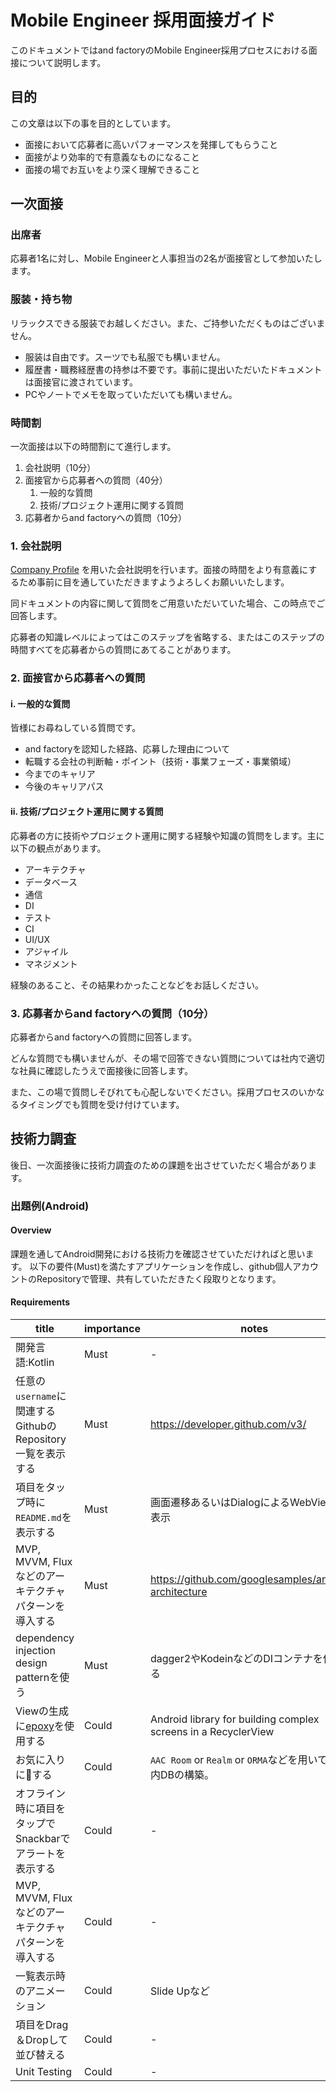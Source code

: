 # Mobile Engineer 採用面接ガイド

このドキュメントではand factoryのMobile Engineer採用プロセスにおける面接について説明します。

## 目的

この文章は以下の事を目的としています。

- 面接において応募者に高いパフォーマンスを発揮してもらうこと
- 面接がより効率的で有意義なものになること
- 面接の場でお互いをより深く理解できること

## 一次面接

### 出席者

応募者1名に対し、Mobile Engineerと人事担当の2名が面接官として参加いたします。

### 服装・持ち物

リラックスできる服装でお越しください。また、ご持参いただくものはございません。

- 服装は自由です。スーツでも私服でも構いません。
- 履歴書・職務経歴書の持参は不要です。事前に提出いただいたドキュメントは面接官に渡されています。
- PCやノートでメモを取っていただいても構いません。

### 時間割

一次面接は以下の時間割にて進行します。

1. 会社説明（10分）
2. 面接官から応募者への質問（40分）
   1. 一般的な質問
   2. 技術/プロジェクト運用に関する質問
3. 応募者からand factoryへの質問（10分）

### 1. 会社説明

[Company Profile](https://github.com/andfactory/handbook/blob/master/company-profile.md) を用いた会社説明を行います。面接の時間をより有意義にするため事前に目を通していただきますようよろしくお願いいたします。

同ドキュメントの内容に関して質問をご用意いただいていた場合、この時点でご回答します。

応募者の知識レベルによってはこのステップを省略する、またはこのステップの時間すべてを応募者からの質問にあてることがあります。

### 2. 面接官から応募者への質問

#### i. 一般的な質問

皆様にお尋ねしている質問です。

- and factoryを認知した経路、応募した理由について
- 転職する会社の判断軸・ポイント（技術・事業フェーズ・事業領域）
- 今までのキャリア
- 今後のキャリアパス

#### ii. 技術/プロジェクト運用に関する質問

応募者の方に技術やプロジェクト運用に関する経験や知識の質問をします。主に以下の観点があります。

- アーキテクチャ
- データベース
- 通信
- DI
- テスト
- CI
- UI/UX
- アジャイル
- マネジメント

経験のあること、その結果わかったことなどをお話しください。

### 3. 応募者からand factoryへの質問（10分）

応募者からand factoryへの質問に回答します。

どんな質問でも構いませんが、その場で回答できない質問については社内で適切な社員に確認したうえで面接後に回答します。

また、この場で質問しそびれても心配しないでください。採用プロセスのいかなるタイミングでも質問を受け付けています。

## 技術力調査

後日、一次面接後に技術力調査のための課題を出させていただく場合があります。

### 出題例(Android)
#### Overview

課題を通してAndroid開発における技術力を確認させていただければと思います。
以下の要件(Must)を満たすアプリケーションを作成し、github個人アカウントのRepositoryで管理、共有していただきたく段取りとなります。

#### Requirements
| title | importance | notes |
| --- | --- | --- |
| 開発言語:Kotlin | Must | - |
| 任意の`username`に関連するGithubのRepository一覧を表示する | Must | https://developer.github.com/v3/ |
| 項目をタップ時に`README.md`を表示する | Must | 画面遷移あるいはDialogによるWebViewでの表示 |
| MVP, MVVM, Fluxなどのアーキテクチャパターンを導入する | Must | https://github.com/googlesamples/android-architecture |
| dependency injection design patternを使う | Must | dagger2やKodeinなどのDIコンテナを使用する |
| Viewの生成に[epoxy](https://github.com/airbnb/epoxy)を使用する | Could | Android library for building complex screens in a RecyclerView |
| お気に入りにする | Could | `AAC Room` or `Realm` or `ORMA`などを用いてアプリ内DBの構築。 |
| オフライン時に項目をタップでSnackbarでアラートを表示する | Could | - |
| MVP, MVVM, Fluxなどのアーキテクチャパターンを導入する | Could | - |
| 一覧表示時のアニメーション | Could | Slide Upなど |
| 項目をDrag＆Dropして並び替える | Could | - |
| Unit Testing | Could | - |
